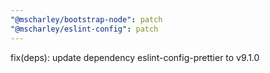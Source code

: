 ```yaml
---
"@mscharley/bootstrap-node": patch
"@mscharley/eslint-config": patch
---
```


fix(deps): update dependency eslint-config-prettier to v9.1.0
